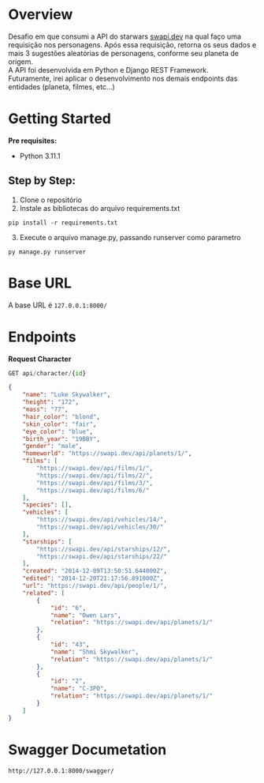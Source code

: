 # Overview
Desafio em que consumi a API do starwars [swapi.dev](https://swapi.dev/) na qual faço uma requisição nos personagens. Após essa requisição, retorna os seus dados e mais 3 sugestões aleatórias de personagens, conforme seu planeta de origem.\
A API foi desenvolvida em Python e Django REST Framework.\
Futuramente, irei aplicar o desenvolvimento nos demais endpoints das entidades (planeta, filmes, etc...)

# Getting Started
**Pre requisites:**
* Python 3.11.1

## Step by Step:
1. Clone o repositório
2. Instale as bibliotecas do arquivo requirements.txt
```
pip install -r requirements.txt
```
3. Execute o arquivo manage.py, passando runserver como parametro
```
py manage.py runserver
```
# Base URL
A base URL é ```127.0.0.1:8000/```

# Endpoints
**Request Character**
```python
GET api/character/{id}
```

```json
{
    "name": "Luke Skywalker",
    "height": "172",
    "mass": "77",
    "hair_color": "blond",
    "skin_color": "fair",
    "eye_color": "blue",
    "birth_year": "19BBY",
    "gender": "male",
    "homeworld": "https://swapi.dev/api/planets/1/",
    "films": [
        "https://swapi.dev/api/films/1/",
        "https://swapi.dev/api/films/2/",
        "https://swapi.dev/api/films/3/",
        "https://swapi.dev/api/films/6/"
    ],
    "species": [],
    "vehicles": [
        "https://swapi.dev/api/vehicles/14/",
        "https://swapi.dev/api/vehicles/30/"
    ],
    "starships": [
        "https://swapi.dev/api/starships/12/",
        "https://swapi.dev/api/starships/22/"
    ],
    "created": "2014-12-09T13:50:51.644000Z",
    "edited": "2014-12-20T21:17:56.891000Z",
    "url": "https://swapi.dev/api/people/1/",
    "related": [
        {
            "id": "6",
            "name": "Owen Lars",
            "relation": "https://swapi.dev/api/planets/1/"
        },
        {
            "id": "43",
            "name": "Shmi Skywalker",
            "relation": "https://swapi.dev/api/planets/1/"
        },
        {
            "id": "2",
            "name": "C-3PO",
            "relation": "https://swapi.dev/api/planets/1/"
        }
    ]
}
```
# Swagger Documetation
```
http://127.0.0.1:8000/swagger/
```
